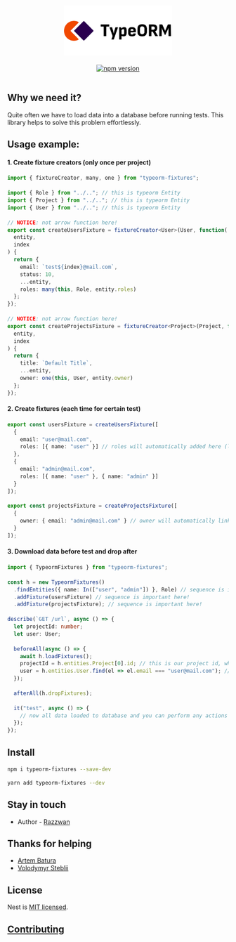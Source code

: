 <div align="center">
  <a href="http://typeorm.io/">
    <img src="https://github.com/typeorm/typeorm/raw/master/resources/logo_big.png" width="246" height="114">
  </a>
  <br>
  <br>
  <a href="https://badge.fury.io/js/typeorm-fixtures">
    <img src="https://badge.fury.io/js/typeorm-fixtures.svg" alt="npm version" height="18">
  </a>
  <br>
  <br>
</div>

## Why we need it?

Quite often we have to load data into a database before running tests.
This library helps to solve this problem effortlessly.

## Usage example:

#### 1. Create fixture creators (only once per project)

```typescript
import { fixtureCreator, many, one } from "typeorm-fixtures";

import { Role } from "../.."; // this is typeorm Entity
import { Project } from "../.."; // this is typeorm Entity
import { User } from "../.."; // this is typeorm Entity

// NOTICE: not arrow function here!
export const createUsersFixture = fixtureCreator<User>(User, function(
  entity,
  index
) {
  return {
    email: `test${index}@mail.com`,
    status: 10,
    ...entity,
    roles: many(this, Role, entity.roles)
  };
});

// NOTICE: not arrow function here!
export const createProjectsFixture = fixtureCreator<Project>(Project, function(
  entity,
  index
) {
  return {
    title: `Default Title`,
    ...entity,
    owner: one(this, User, entity.owner)
  };
});
```

#### 2. Create fixtures (each time for certain test)

```typescript
export const usersFixture = createUsersFixture([
  {
    email: "user@mail.com",
    roles: [{ name: "user" }] // roles will automatically added here (look usage)
  },
  {
    email: "admin@mail.com",
    roles: [{ name: "user" }, { name: "admin" }]
  }
]);

export const projectsFixture = createProjectsFixture([
  {
    owner: { email: "admin@mail.com" } // owner will automatically linked with user above
  }
]);
```

#### 3. Download data before test and drop after

```typescript
import { TypeormFixtures } from "typeorm-fixtures";

const h = new TypeormFixtures()
  .findEntities({ name: In(["user", "admin"]) }, Role) // sequence is important here!
  .addFixture(usersFixture) // sequence is important here!
  .addFixture(projectsFixture); // sequence is important here!

describe(`GET /url`, async () => {
  let projectId: number;
  let user: User;

  beforeAll(async () => {
    await h.loadFixtures();
    projectId = h.entities.Project[0].id; // this is our project id, which was loaded
    user = h.entities.User.find(el => el.email === "user@mail.com"); // we also can find loaded user by email
  });

  afterAll(h.dropFixtures);

  it("test", async () => {
    // now all data loaded to database and you can perform any actions here
  });
});
```

## Install

```bash
npm i typeorm-fixtures --save-dev
```

```bash
yarn add typeorm-fixtures --dev
```

## Stay in touch

- Author - [Razzwan](https://t.me/Razzwan)

## Thanks for helping

- [Artem Batura](https://github.com/artemirq)
- [Volodymyr Steblii](https://github.com/vsteblii)

## License

Nest is [MIT licensed](LICENSE).

## [Contributing](CONTRIBUTING.md)
